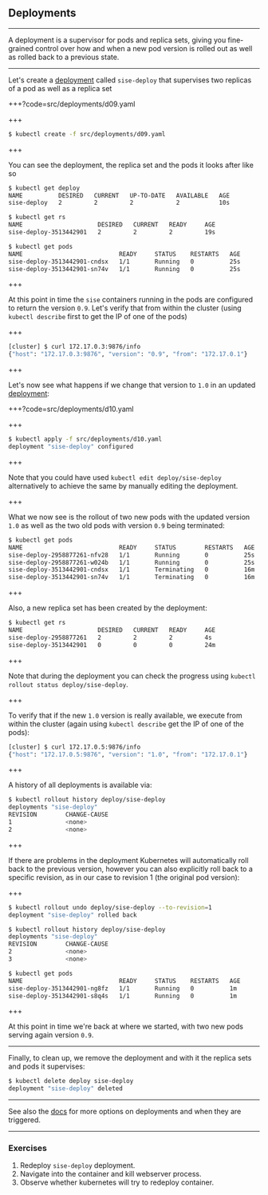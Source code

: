 ## Deployments

---

A deployment is a supervisor for pods and replica sets, giving you fine-grained
control over how and when a new pod version is rolled out as well as rolled back
to a previous state.

---

Let's create a [deployment](src/deployments/d09.yaml)
called `sise-deploy` that supervises two replicas of a pod as well as a replica set

+++?code=src/deployments/d09.yaml

+++

```bash
$ kubectl create -f src/deployments/d09.yaml
```

+++

You can see the deployment, the replica set and the pods it looks after like so

```bash
$ kubectl get deploy
NAME          DESIRED   CURRENT   UP-TO-DATE   AVAILABLE   AGE
sise-deploy   2         2         2            2           10s

$ kubectl get rs
NAME                     DESIRED   CURRENT   READY     AGE
sise-deploy-3513442901   2         2         2         19s

$ kubectl get pods
NAME                           READY     STATUS    RESTARTS   AGE
sise-deploy-3513442901-cndsx   1/1       Running   0          25s
sise-deploy-3513442901-sn74v   1/1       Running   0          25s
```

+++

At this point in time the `sise` containers running in the pods are configured
to return the version `0.9`. Let's verify that from within the cluster (using `kubectl describe`
first to get the IP of one of the pods)

+++

```bash
[cluster] $ curl 172.17.0.3:9876/info
{"host": "172.17.0.3:9876", "version": "0.9", "from": "172.17.0.1"}
```

+++

Let's now see what happens if we change that version to `1.0` in an updated
[deployment](src/deployments/d10.yaml):

+++?code=src/deployments/d10.yaml

+++

```bash
$ kubectl apply -f src/deployments/d10.yaml
deployment "sise-deploy" configured
```

+++

Note that you could have used `kubectl edit deploy/sise-deploy` alternatively to
achieve the same by manually editing the deployment.

+++

What we now see is the rollout of two new pods with the updated version `1.0` as well
as the two old pods with version `0.9` being terminated:

```bash
$ kubectl get pods
NAME                           READY     STATUS        RESTARTS   AGE
sise-deploy-2958877261-nfv28   1/1       Running       0          25s
sise-deploy-2958877261-w024b   1/1       Running       0          25s
sise-deploy-3513442901-cndsx   1/1       Terminating   0          16m
sise-deploy-3513442901-sn74v   1/1       Terminating   0          16m
```

+++

Also, a new replica set has been created by the deployment:

```bash
$ kubectl get rs
NAME                     DESIRED   CURRENT   READY     AGE
sise-deploy-2958877261   2         2         2         4s
sise-deploy-3513442901   0         0         0         24m
```

+++

Note that during the deployment you can check the progress using `kubectl rollout status deploy/sise-deploy`.

+++

To verify that if the new `1.0` version is really available, we execute from
within the cluster (again using `kubectl describe` get the IP of one of the pods):

```bash
[cluster] $ curl 172.17.0.5:9876/info
{"host": "172.17.0.5:9876", "version": "1.0", "from": "172.17.0.1"}
```

+++

A history of all deployments is available via:

```bash
$ kubectl rollout history deploy/sise-deploy
deployments "sise-deploy"
REVISION        CHANGE-CAUSE
1               <none>
2               <none>
```

+++

If there are problems in the deployment Kubernetes will automatically roll back to
the previous version, however you can also explicitly roll back to a specific revision,
as in our case to revision 1 (the original pod version):

+++

```bash
$ kubectl rollout undo deploy/sise-deploy --to-revision=1
deployment "sise-deploy" rolled back

$ kubectl rollout history deploy/sise-deploy
deployments "sise-deploy"
REVISION        CHANGE-CAUSE
2               <none>
3               <none>

$ kubectl get pods
NAME                           READY     STATUS    RESTARTS   AGE
sise-deploy-3513442901-ng8fz   1/1       Running   0          1m
sise-deploy-3513442901-s8q4s   1/1       Running   0          1m
```

+++

At this point in time we're back at where we started, with two new pods serving
again version `0.9`.

---

Finally, to clean up, we remove the deployment and with it the replica sets and
pods it supervises:

```bash
$ kubectl delete deploy sise-deploy
deployment "sise-deploy" deleted
```

---

See also the [docs](https://kubernetes.io/docs/concepts/workloads/controllers/deployment/)
for more options on deployments and when they are triggered.

---

### Exercises 

1. Redeploy `sise-deploy` deployment.
1. Navigate into the container and kill webserver process.
1. Observe whether kubernetes will try to redeploy container. 
